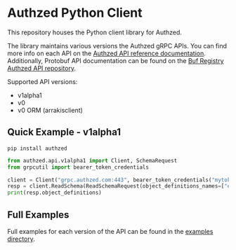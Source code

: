 # Authzed Python Client

This repository houses the Python client library for Authzed.

The library maintains various versions the Authzed gRPC APIs.
You can find more info on each API on the [Authzed API reference documentation].
Additionally, Protobuf API documentation can be found on the [Buf Registry Authzed API repository].

[Authzed API Reference documentation]: https://docs.authzed.com/reference/api
[Buf Registry Authzed API repository]: https://buf.build/authzed/api/docs/main

Supported API versions:
- v1alpha1
- v0
- v0 ORM (arrakisclient)

## Quick Example - v1alpha1

```
pip install authzed
```

```python
from authzed.api.v1alpha1 import Client, SchemaRequest
from grpcutil import bearer_token_credentials

client = Client("grpc.authzed.com:443", bearer_token_credentials("mytoken"))
resp = client.ReadSchema(ReadSchemaRequest(object_definitions_names=["example/user"]))
print(resp.object_definitions)
```

## Full Examples

Full examples for each version of the API can be found in the [examples directory](examples).
